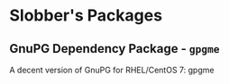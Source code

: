 # Slobber's Packages
## GnuPG Dependency Package - `gpgme`

A decent version of GnuPG for RHEL/CentOS 7: gpgme
